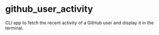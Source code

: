 # github_user_activity
CLI app to fetch the recent activity of a GitHub user and display it in the terminal.
